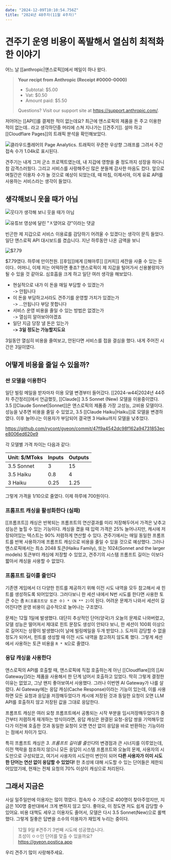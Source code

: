 ```yaml
---
date: "2024-12-09T10:10:54.756Z"
title: "2024년 48주차(11월 4주차)"
---
```


# 견주기 운영 비용이 폭발해서 열심히 최적화한 이야기

어느 날 [[anthropic|앤스로픽]]에서 메일이 하나 왔다.

> **Your recipt from Anthropic (Receipt #0000-0000)**   
> - Subtotal: $5.00
> - Vat: $0.50
> - Amount paid: $5.50   
> 
> Questions? Visit our support site at https://support.anthropic.com/.

저어어는 [[API]]를 결제한 적이 없는데요? 최근에 앤스로픽의 제품을 돈 주고 이용한 적이 없는데.. 라고 생각하던중 머리에 스쳐 지나가는 [[견주기]]. 설마 하고 [[Cloudflare Pages]]의 트래픽 분석을 확인해보았다.

![클라우드플레어의 Page Analytics. 트래픽이 꾸준한 우상향 그래프를 그려서 주간 접속 수가 1.04k로 표시된다.](/images/2024-w48/견주기_클라우드플레어.jpg)

견주기는 내게 그저 군소 프로젝트였는데, 내 지갑에 영향을 줄 정도까지 성장을 하다니 참 감격스러웠다. 그리고 서비스를 사랑해주신 많은 분들께 감사한 마음도 컸다. 앞으로 며칠간은 이용자 수가 늘 것으로 예상이 되었는데, 때 마침, 이제서야, 이게 유료 API를 사용하는 서비스라는 생각이 들었다. 

## 생각해보니 웃을 때가 아님

![웃다가 생각해 보니 웃을 때가 아님](/images/2024-w48/웃다가생각해보니.jpg)

![유튜브 영상에 달린 "ㅈ댔어요 걍"이라는 댓글](/images/2024-w48/ㅈ댔어여.jpg)

빈곤한 제 지갑으로 서비스 이용료를 감당하기 어려울 수 있겠다는 생각이 문득 들었다. 일단 앤스로픽 API 대시보드를 켰습니다. 지난 하루동안 나온 금액을 보니

![$7.79](/images/2024-w48/API비용_30일.jpg)

$7.79였다. 하루에 만이천원. [[후임]]에게 [[해마루]] [[커피]] 세잔을 사줄 수 있는 돈이다.. 어머니, 이제 저는 어떡하면 좋죠? 앤스로픽이 제 지갑을 털어가서 신용불량자가 될 수 있을 것 같아요. 심호흡을 크게 하고 일단 여러 생각을 해보았다.

- 현실적으로 내가 이 돈을 매일 부담할 수 있겠는가   
-> 안됩니다
- 이 돈을 부담하고서라도 견주기를 운영할 가치가 있겠는가   
-> ...안됩니다 부담 못합니다
- 서비스 운영 비용을 줄일 수 있는 방법은 없겠는가   
-> 열심히 알아보아야겠죠
- 일단 지금 당장 낼 돈은 있는가   
**-> 3일 정도는 가능할지도요**

3일동안 열심히 비용을 줄여보고, 안된다면 서비스를 접을 결심을 했다. 내게 주어진 시간은 3일이였다.

## 어떻게 비용을 줄일 수 있을까?

### 싼 모델을 이용한다

일단 빌링 메일을 받자마자 이용 모델 변경부터 들어갔다. [[2024-w44|2024년 44주차 주간정리]]에서 언급했듯, [[Claude]] 3.5 Sonnet (New) 모델을 이용중이였다. 3.5 [[Claude Sonnet|Sonnet]]은 앤스로픽의 제품중 가장 고성능, 고비용 모델이다. 성능을 낮추면 비용을 줄일 수 있었고, 3.5 [[Claude Haiku|Haiku]]로 모델을 변경하였다. 이후 늘어나는 이용자가 부담되어 결국엔 3 Haiku까지 모델을 낮추었다.

https://github.com/rycont/gyeon/commit/47f9a4542dc98f162a94731853ece8006ed620e9

각 모델별 가격 차이는 다음과 같다:

| Unit: $/MToks | Inputs | Outputs |
|---------------|--------|---------|
| 3.5 Sonnet    | 3      | 15      |
| 3.5 Haiku     | 0.8    | 4       |
| 3 Haiku       | 0.25   | 1.25    |

그렇게 가격을 1/10으로 줄였다. 이제 하루에 700원이다.

### 프롬프트 캐싱을 활성화한다 (실패)

[[프롬프트]] 캐싱은 반복되는 프롬프트의 연산결과를 미리 저장해두어서 가격은 낮추고 성능은 높힐 수 있는 기능이다. 캐싱을 켰을 때 입력 가격은 25% 늘어나지만, 캐시에 저장되어있는 텍스트는 90% 저렴하게 연산할 수 있다. 견주기에서는 매일 동일한 프롬프트를 반복 사용하기에 프롬프트 캐싱으로 비용을 줄일 수 있을 것으로 예상했다. 그러나 앤스로픽에서는 최소 2048 토큰(Haiku Family), 또는 1024(Sonnet and the larger models) 토큰부터 캐싱에 저장할 수 있었고, 견주기의 시스템 프롬프트 길이는 이보다 짧아서 캐싱을 사용할 수 없었다.

### 프롬프트 길이를 줄인다

기존엔 게임에서 더 다양한 힌트를 제공하기 위해 이전 시도 내역을 모두 참고해서 새 힌트를 생성하도록 되어있었다. 그러다보니 한 세션 내에서 N번 시도를 한다면 사용한 토큰 수는 총 `R(프롬프트당 토큰 수) * (N ** 2)`이 된다. 어려운 문제가 나와서 세션이 길어진다면 운영 비용이 급수적으로 늘어나는 구조였다.

문제는 12월 1일에 발생했다. 대단히 추상적인 단어(양국)가 오늘의 문제로 나와버렸고, 모델 성능은 떨어져서 제대로 힌트 문장도 생성이 안되다 보니, 한 세션이 100회 이상으로 길어지는 상황이 발생했다(이 날에 빌링메일을 두개 받았다..). 도저히 감당할 수 없을 정도가 되어서, 힌트를 생성할 때 이전 시도 내역을 참고하지 않도록 했다. 그렇게 세션에서 사용하는 토큰 비용을 `R * N`으로 줄였다.

### 응답 캐싱을 사용한다

앤스로픽의 API를 호출할 때, 앤스로픽에 직접 호출하는게 아닌 [[Cloudflare]]의 [[AI Gateway]]라는 제품을 사용해서 한 단계 넘어서 호출하고 있었다. 딱히 그렇게 결정한 이유는 없었고, 그냥 왠지 좋아보여서 사용했다. 그러나 이번엔 AI Gateway가 나를 살렸다. AI Gateway에는 응답 캐싱(Cache Response)이라는 기능이 있는데, 이를 사용하면 모든 요청과 응답을 저장해두었다가 캐시에 저장된 것과 동일한 요청이 오면 LLM API를 호출하지 않고 저장된 값을 그대로 응답한다.

프롬프트 캐싱은 여러 요청 프롬프트에서 공통되는 시작 부분을 임시저장해두었다가 중간부터 저렴하게 재개하는 방식이라면, 응답 캐싱은 완결된 요청-응답 쌍을 기억해두었다가 이전에 호출한 것과 동일한 요청이 오면 연산 없이 응답을 바로 반환하는 기능이라는 점에서 차이가 있다.

특히 프롬프트 캐싱은 *3. 프롬프트 길이를 줄인다*의 변경점과 큰 시너지를 이루었는데, 이전 맥락을 참조하지 않으니 모든 응답이 시스템 프롬프트와 오늘의 문제, 사용자의 시도만으로 구성되었고, 여기서 사용자의 시도만이 변인이 되어 **다른 사용자가 이미 시도한 단어는 연산 없이 응답할 수 있었다!** 한 초성에 대해 시도할 수 있는 단어들은 제한되어있었기에, 현재는 전체 요청의 70% 이상이 캐싱으로 처리된다.

## 그래서 지금은

사실 일주일만에 이용자는 많이 꺾였다. 접속자 수 기준으로 400명이 찾아주었지만, 지금은 100명 중반대에서 크게 변하지 않고 있다. 좋아요, 이 정도면 저도 쉽게 감당할 수 있어요. 비용 대책도 세우고 이용자도 줄어서, 모델은 다시 3.5 Sonnet(New)으로 롤백했다. 그렇게 질좋은 답변을 소수의 이용자가 재밌게 누리는 중이다.

> 12월 9일 #견주기 3번째 시도에 성공했습니다.   
> 초성이 ㅇㅇ인 단어를 맞출 수 있을까요?   
> https://gyeon.postica.app

우리 견주기 많이 사랑해주세요.
